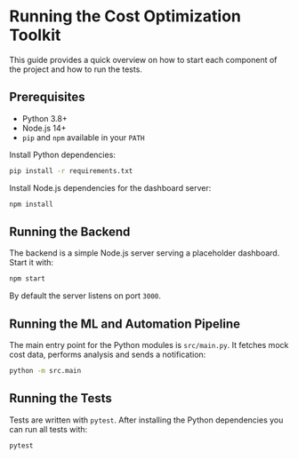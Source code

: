 # Running the Cost Optimization Toolkit

This guide provides a quick overview on how to start each component of the project and how to run the tests.

## Prerequisites
- Python 3.8+
- Node.js 14+
- `pip` and `npm` available in your `PATH`

Install Python dependencies:
```bash
pip install -r requirements.txt
```

Install Node.js dependencies for the dashboard server:
```bash
npm install
```

## Running the Backend
The backend is a simple Node.js server serving a placeholder dashboard. Start it with:
```bash
npm start
```
By default the server listens on port `3000`.

## Running the ML and Automation Pipeline
The main entry point for the Python modules is `src/main.py`. It fetches mock cost data, performs analysis and sends a notification:
```bash
python -m src.main
```

## Running the Tests
Tests are written with `pytest`. After installing the Python dependencies you can run all tests with:
```bash
pytest
```

